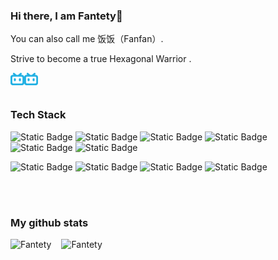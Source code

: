 ### Hi there, I am Fantety👋

You can also call me 饭饭（Fanfan）.

Strive to become a true Hexagonal Warrior .

<a href="https://space.bilibili.com/87643009">
  <img align="left" alt="Fantety | Bilibili" width="22px" src="https://github.com/Fantety/Fantety/blob/master/icons/bilibili.svg" />
</a>
<a href="https://fantety.github.io">
  <img align="left" alt="Fantety | Blog" width="22px" src="https://github.com/Fantety/Fantety/blob/master/icons/bilibili.svg" />
</a>

<br />
<br />

### Tech Stack
  ![Static Badge](https://img.shields.io/badge/C-FF0000?style=flat&logo=c&logoColor=white)
  ![Static Badge](https://img.shields.io/badge/C%2B%2B-FF0036?style=flat&logo=cplusplus&logoColor=white)
  ![Static Badge](https://img.shields.io/badge/Rust-FF0061?style=flat&logo=rust&logoColor=white)
  ![Static Badge](https://img.shields.io/badge/Python-FF008F?logo=python&logoColor=white)
  ![Static Badge](https://img.shields.io/badge/gdscript-FF00B2?logo=godotengine&logoColor=white)
  ![Static Badge](https://img.shields.io/badge/JavaScript-FB00FF?logo=javascript&logoColor=white)


  ![Static Badge](https://img.shields.io/badge/QT-3600FF?logo=qt&logoColor=white)
  ![Static Badge](https://img.shields.io/badge/Arduino-002EFF?logo=arduino&logoColor=white)
  ![Static Badge](https://img.shields.io/badge/Tauri-005DFF?logo=tauri&logoColor=white)
  ![Static Badge](https://img.shields.io/badge/espressif-0087ff?logo=espressif&logoColor=white)

<br />
<br />

### My github stats
<div style="display: flex; gap: 16px; align-items: flex-start;">
  <img src="https://github-readme-stats.vercel.app/api?username=Fantety&show_icons=true&theme=gotham" alt="Fantety" style="max-width: 100%; height: auto;" />
  <img src="https://github-readme-stats.vercel.app/api/top-langs/?username=Fantety&show_icons=true&theme=gotham&layout=donut" alt="Fantety" style="max-width: 100%; height: auto;" />
</div>




<!--
**Fantety/Fantety** is a ✨ _special_ ✨ repository because its `README.md` (this file) appears on your GitHub profile.

Here are some ideas to get you started:

- 🔭 I’m currently working on ...
- 🌱 I’m currently learning ...
- 👯 I’m looking to collaborate on ...
- 🤔 I’m looking for help with ...
- 💬 Ask me about ...
- 📫 How to reach me: ...
- 😄 Pronouns: ...
- ⚡ Fun fact: ...
-->

